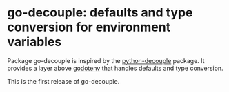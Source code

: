 # go-decouple: defaults and type conversion for environment variables

Package go-decouple is inspired by the [python-decouple][] package. It
provides a layer above [godotenv][] that handles defaults and type
conversion.

[godotenv]: https://github.com/joho/godotenv
[python-decouple]: https://github.com/henriquebastos/python-decouple

This is the first release of go-decouple.
